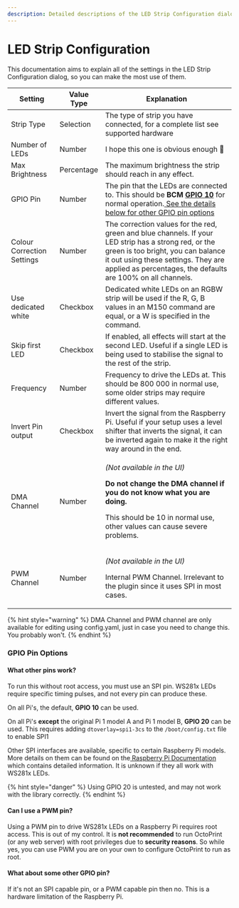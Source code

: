 ```yaml
---
description: Detailed descriptions of the LED Strip Configuration dialog.
---
```


# LED Strip Configuration

This documentation aims to explain all of the settings in the LED Strip Configuration dialog, so you can make the most use of them.

| Setting                    | Value Type | Explanation                                                                                                                                                                                                                                      |
| -------------------------- | ---------- | ------------------------------------------------------------------------------------------------------------------------------------------------------------------------------------------------------------------------------------------------ |
| Strip Type                 | Selection  | The type of strip you have connected, for a complete list see supported hardware                                                                                                                                                                 |
| Number of LEDs             | Number     | I hope this one is obvious enough 🙂                                                                                                                                                                                                             |
| Max Brightness             | Percentage | The maximum brightness the strip should reach in any effect.                                                                                                                                                                                     |
| GPIO Pin                   | Number     | The pin that the LEDs are connected to. This should be **BCM** [**GPIO 10**](https://pinout.xyz/pinout/pin19\_gpio10) for normal operation.[ See the details below for other GPIO pin options](led-strip-configuration.md#gpio-pin-options)      |
| Colour Correction Settings | Number     | The correction values for the red, green and blue channels. If your LED strip has a strong red, or the green is too bright, you can balance it out using these settings. They are applied as percentages, the defaults are 100% on all channels. |
| Use dedicated white        | Checkbox   | Dedicated white LEDs on an RGBW strip will be used if the R, G, B values in an M150 command are equal, or a W is specified in the command.                                                                                                       |
| Skip first LED             | Checkbox   | If enabled, all effects will start at the second LED. Useful if a single LED is being used to stabilise the signal to the rest of the strip.                                                                                                     |
| Frequency                  | Number     | Frequency to drive the LEDs at. This should be 800 000 in normal use, some older strips may require different values.                                                                                                                            |
| Invert Pin output          | Checkbox   | Invert the signal from the Raspberry Pi. Useful if your setup uses a level shifter that inverts the signal, it can be inverted again to make it the right way around in the end.                                                                 |
| DMA Channel                | Number     | <p><em>(Not available in the UI)</em></p><p><strong>Do not change the DMA channel if you do not know what you are doing.</strong></p><p>This should be 10 in normal use, other values can cause severe problems.</p>                             |
| PWM Channel                | Number     | <p><em>(Not available in the UI)</em></p><p>Internal PWM Channel. Irrelevant to the plugin since it uses SPI in most cases.</p>                                                                                                                  |

{% hint style="warning" %}
DMA Channel and PWM channel are only available for editing using config.yaml, just in case you need to change this. You probably won't.
{% endhint %}

### GPIO Pin Options

#### What other pins work?

To run this without root access, you must use an SPI pin. WS281x LEDs require specific timing pulses, and not every pin can produce these.

On all Pi's, the default, **GPIO 10** can be used.

On all Pi's **except** the original Pi 1 model A and Pi 1 model B, **GPIO 20** can be used. This requires adding `dtoverlay=spi1-3cs` to the `/boot/config.txt` file to enable SPI1

Other SPI interfaces are available, specific to certain Raspberry Pi models. More details on them can be found on the[ Raspberry Pi Documentation](https://www.raspberrypi.com/documentation/computers/raspberry-pi.html#serial-peripheral-interface-spi) which contains detailed information. It is unknown if they all work with WS281x LEDs.

{% hint style="danger" %}
Using GPIO 20 is untested, and may not work with the library correctly.
{% endhint %}

#### Can I use a PWM pin?

Using a PWM pin to drive WS281x LEDs on a Raspberry Pi requires root access. This is out of my control. It is **not recommended** to run OctoPrint (or any web server) with root privileges due to **security reasons**. So while yes, you can use PWM you are on your own to configure OctoPrint to run as root.

#### What about some other GPIO pin?

If it's not an SPI capable pin, or a PWM capable pin then no. This is a hardware limitation of the Raspberry Pi.
